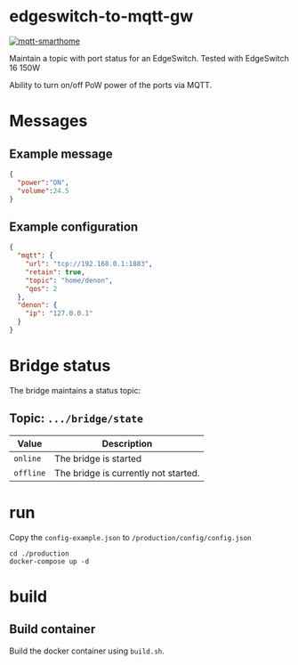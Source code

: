 # edgeswitch-to-mqtt-gw

[![mqtt-smarthome](https://img.shields.io/badge/mqtt-smarthome-blue.svg)](https://github.com/mqtt-smarthome/mqtt-smarthome)

Maintain a topic with port status for an EdgeSwitch. 
Tested with EdgeSwitch 16 150W

Ability to turn on/off PoW power of the ports via MQTT.

# Messages

## Example message

```json
{
  "power":"ON",
  "volume":24.5
}
```

## Example configuration

```json
{
  "mqtt": {
    "url": "tcp://192.168.0.1:1883",
    "retain": true,
    "topic": "home/denon",
    "qos": 2
  },
  "denon": {
    "ip": "127.0.0.1"
  }
}
```

# Bridge status

The bridge maintains a status topic:

## Topic: `.../bridge/state`

| Value     | Description                          |
| --------- | ------------------------------------ |
| `online`  | The bridge is started                |
| `offline` | The bridge is currently not started. |

# run

Copy the `config-example.json` to `/production/config/config.json`

```
cd ./production
docker-compose up -d
```

# build

## Build container

Build the docker container using `build.sh`.
